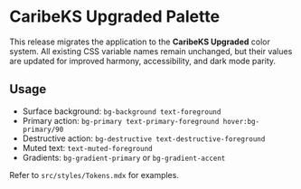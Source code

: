 # CaribeKS Upgraded Palette

This release migrates the application to the **CaribeKS Upgraded** color system.
All existing CSS variable names remain unchanged, but their values are updated
for improved harmony, accessibility, and dark mode parity.

## Usage
- Surface background: `bg-background text-foreground`
- Primary action: `bg-primary text-primary-foreground hover:bg-primary/90`
- Destructive action: `bg-destructive text-destructive-foreground`
- Muted text: `text-muted-foreground`
- Gradients: `bg-gradient-primary` or `bg-gradient-accent`

Refer to `src/styles/Tokens.mdx` for examples.
